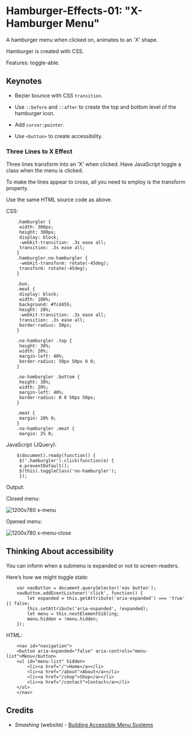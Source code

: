 # Hamburger-Effects-01: "X-Hamburger Menu"

A hamburger menu when clicked on, animates to an 'X' shape.

Hamburger is created with CSS.

Features: toggle-able.

## Keynotes

+ Bezier bounce with CSS `transition`.

+ Use `::before` and `::after` to create the top and bottom level of the hamburger icon.

+ Add `cursor:pointer`.

+ Use `<button>` to create accessibility.

### Three Lines to X Effect

Three lines transform into an 'X' when clicked. Have JavaScript toggle a class when the menu is clicked.

To make the lines appear to cross, all you need to employ is the transform property.

Use the same HTML source code as above.

CSS:

        .hamburgler {
         width: 300px;
         height: 300px;
         display: block;
         -webkit-transition: .3s ease all;
         transition: .3s ease all;
        }
        .hamburgler.no-hamburgler {
         -webkit-transform: rotate(-45deg);
         transform: rotate(-45deg);
        }

        .bun,
        .meat {
         display: block;
         width: 100%;
         background: #fcd455;
         height: 20%;
         -webkit-transition: .3s ease all;
         transition: .3s ease all;
         border-radius: 50px;
        }

        .no-hamburgler .top {
         height: 38%;
         width: 20%;
         margin-left: 40%;
         border-radius: 50px 50px 0 0;
        }

        .no-hamburgler .bottom {
         height: 38%;
         width: 20%;
         margin-left: 40%;
         border-radius: 0 0 50px 50px;
        }

        .meat {
         margin: 20% 0;
        }
        .no-hamburgler .meat {
         margin: 2% 0;

JavaScript (JQuery):

        $(document).ready(function() {
         $('.hamburgler').click(function(e) {
         e.preventDefault();
         $(this).toggleClass('no-hamburgler');
         });

Output:

Closed menu:

![1200x780 x-menu](https://user-images.githubusercontent.com/24542308/63091592-2b164e00-bfa2-11e9-8d09-a3283ccd60b3.png)

Opened menu:

![1200x780 x-menu-close](https://user-images.githubusercontent.com/24542308/63091593-2b164e00-bfa2-11e9-90ba-90e5ffe68544.png)

## Thinking About accessibility

You can inform when a submenu is expanded or not to  screen-readers.

Here’s how we might toggle state:

        var navButton = document.querySelector('nav button');
        navButton.addEventListener('click', function() {
            let expanded = this.getAttribute('aria-expanded') === 'true' || false;
            this.setAttribute('aria-expanded', !expanded);
            let menu = this.nextElementSibling;
            menu.hidden = !menu.hidden;
        });

HTML:

        <nav id="navigation">
        <button aria-expanded="false" aria-controls="menu-list">Menu</button>
        <ul id="menu-list" hidden>
            <li><a href="/">Home</a></li>
            <li><a href="/about">About</a></li>
            <li><a href="/shop">Shop</a></li>
            <li><a href="/contact">Contact</a></li>
        </ul>
        </nav>

## Credits

- _Smashing_ (website) - [Building Accessible Menu Systems](https://www.smashingmagazine.com/2017/11/building-accessible-menu-systems/)
